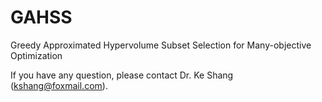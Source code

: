 # GAHSS
Greedy Approximated Hypervolume Subset Selection for Many-objective Optimization

If you have any question, please contact Dr. Ke Shang (kshang@foxmail.com).
